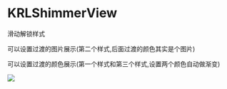 # KRLShimmerView
滑动解锁样式

可以设置过渡的图片展示(第二个样式,后面过渡的颜色其实是个图片)


可以设置过渡的颜色展示(第一个样式和第三个样式,设置两个颜色自动做渐变)

![](https://github.com/haohaocai/KRLShimmerView/blob/master/resource/Shimmer.gif)
